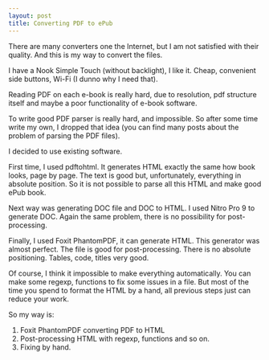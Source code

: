 ```yaml
---
layout: post
title: Converting PDF to ePub
---
```


There are many converters one the Internet, but I am not satisfied with their quality. And this is my way to convert the files.

I have a Nook Simple Touch (without backlight), I like it. Cheap, convenient side buttons, Wi-Fi (I dunno why I need that).

Reading PDF on each e-book is really hard, due to resolution, pdf structure itself and maybe a poor functionality of e-book software.

To write good PDF parser is really hard, and impossible. So after some time write my own, I dropped that idea (you can find many posts about the problem of parsing the PDF files).

I decided to use existing software.

First time, I used pdftohtml. It generates HTML exactly the same how book looks, page by page. The text is good but, unfortunately, everything in absolute position. So it is not possible to parse all this HTML and make good ePub book.

Next way was generating DOC file and DOC to HTML. I used Nitro Pro 9 to generate DOC. Again the same problem, there is no possibility for post-processing.

Finally, I used Foxit PhantomPDF, it can generate HTML. This generator was almost perfect. The file is good for post-processing. There is no absolute positioning. Tables, code, titles very good.

Of course, I think it impossible to make everything automatically. You can make some regexp, functions to fix some issues in a file. But most of the time you spend to format the HTML by a hand, all previous steps just can reduce your work.

So my way is:
<ol>
	<li>Foxit PhantomPDF converting PDF to HTML</li>
	<li>Post-processing HTML with regexp, functions and so on.</li>
	<li>Fixing by hand.</li>
</ol>
